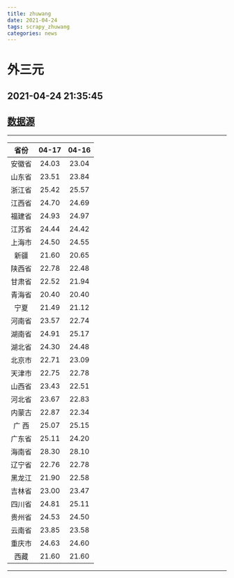 ```yaml
---
title: zhuwang
date: 2021-04-24 
tags: scrapy_zhuwang
categories: news
---
```

# 外三元
## 2021-04-24 21:35:45
## [数据源](https://hangqing.zhuwang.cc/shengzhu/20210417/468203.html)
*****
| 省份 | 04-17 | 04-16 |
| :----: | :----: | :----: |
| 安徽省 | 24.03 | 23.04 |
| 山东省 | 23.51 | 23.84 |
| 浙江省 | 25.42 | 25.57 |
| 江西省 | 24.70 | 24.69 |
| 福建省 | 24.93 | 24.97 |
| 江苏省 | 24.44 | 24.42 |
| 上海市 | 24.50 | 24.55 |
| 新疆 | 21.60 | 20.65 |
| 陕西省 | 22.78 | 22.48 |
| 甘肃省 | 22.52 | 21.94 |
| 青海省 | 20.40 | 20.40 |
| 宁夏 | 21.49 | 21.12 |
| 河南省 | 23.57 | 22.74 |
| 湖南省 | 24.91 | 25.17 |
| 湖北省 | 24.30 | 24.48 |
| 北京市 | 22.71 | 23.09 |
| 天津市 | 22.75 | 22.78 |
| 山西省 | 23.43 | 22.51 |
| 河北省 | 23.67 | 22.83 |
| 内蒙古 | 22.87 | 22.34 |
| 广 西 | 25.07 | 25.15 |
| 广东省 | 25.11 | 24.20 |
| 海南省 | 28.30 | 28.10 |
| 辽宁省 | 22.76 | 22.78 |
| 黑龙江 | 21.90 | 22.58 |
| 吉林省 | 23.00 | 23.47 |
| 四川省 | 24.81 | 25.11 |
| 贵州省 | 24.53 | 24.50 |
| 云南省 | 23.85 | 23.58 |
| 重庆市 | 24.63 | 24.60 |
| 西藏 | 21.60 | 21.60 |
*****
